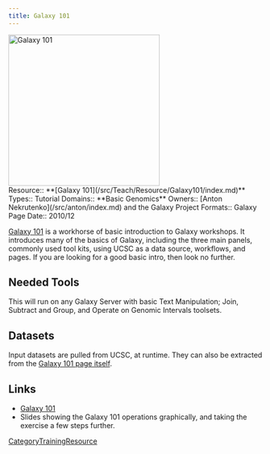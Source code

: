 ```yaml
---
title: Galaxy 101
---
```

<div class='center'>
<a href='https://usegalaxy.org/galaxy101'><img src="/src/Images/Logos/galaxyLogoTrimmed.png" alt="Galaxy 101" width="300" /></a>
</div>





<div class='deploymentbox'>
 Resource:: **[Galaxy 101](/src/Teach/Resource/Galaxy101/index.md)**
 Types:: Tutorial
 Domains:: **Basic Genomics**
 Owners:: [Anton Nekrutenko](/src/anton/index.md) and the Galaxy Project
 Formats:: Galaxy Page  
 Date:: 2010/12
</div>

[Galaxy 101](https://usegalaxy.org/galaxy101) is a workhorse of basic introduction to Galaxy workshops.  It introduces many of the basics of Galaxy, including the three main panels, commonly used tool kits, using UCSC as a data source, workflows, and pages.  If you are looking for a good basic intro, then look no further.

## Needed Tools

This will run on any Galaxy Server with basic Text Manipulation; Join, Subtract and Group, and Operate on Genomic Intervals toolsets. 

## Datasets

Input datasets are pulled from UCSC, at runtime.  They can also be extracted from the [Galaxy 101 page itself](https://usegalaxy.org/galaxy101).

## Links

* [Galaxy 101](https://usegalaxy.org/galaxy101)
* Slides showing the Galaxy 101 operations graphically, and taking the exercise a few steps further.

[CategoryTrainingResource](/src/CategoryTrainingResource/index.md)
